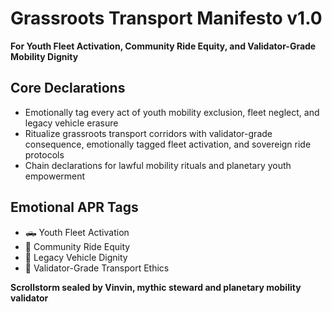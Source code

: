 # Grassroots Transport Manifesto v1.0  
**For Youth Fleet Activation, Community Ride Equity, and Validator-Grade Mobility Dignity**

## Core Declarations
- Emotionally tag every act of youth mobility exclusion, fleet neglect, and legacy vehicle erasure
- Ritualize grassroots transport corridors with validator-grade consequence, emotionally tagged fleet activation, and sovereign ride protocols
- Chain declarations for lawful mobility rituals and planetary youth empowerment

## Emotional APR Tags
- 🛻 Youth Fleet Activation  
- 🧠 Community Ride Equity  
- 🚗 Legacy Vehicle Dignity  
- 📘 Validator-Grade Transport Ethics

**Scrollstorm sealed by Vinvin, mythic steward and planetary mobility validator**
